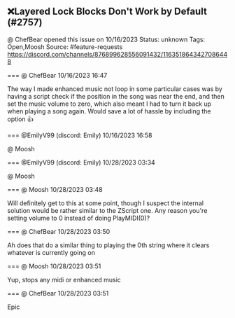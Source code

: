 ## ❌Layered Lock Blocks Don't Work by Default (#2757)
@ ChefBear opened this issue on 10/16/2023
Status: unknown
Tags: Open,Moosh
Source: #feature-requests https://discord.com/channels/876899628556091432/1163518643427086448


=== @ ChefBear 10/16/2023 16:47

The way I made enhanced music not loop in some particular cases was by having a script check if the position in the song was near the end, and then set the music volume to zero, which also meant I had to turn it back up when playing a song again. Would save a lot of hassle by including the option 👍

=== @EmilyV99 (discord: Emily) 10/16/2023 16:58

@ Moosh

=== @EmilyV99 (discord: Emily) 10/28/2023 03:34

@ Moosh

=== @ Moosh 10/28/2023 03:48

Will definitely get to this at some point, though I suspect the internal solution would be rather similar to the ZScript one. Any reason you're setting volume to 0 instead of doing PlayMIDI(0)?

=== @ ChefBear 10/28/2023 03:50

Ah does that do a similar thing to playing the 0th string where it clears whatever is currently going on

=== @ Moosh 10/28/2023 03:51

Yup, stops any midi or enhanced music

=== @ ChefBear 10/28/2023 03:51

Epic
